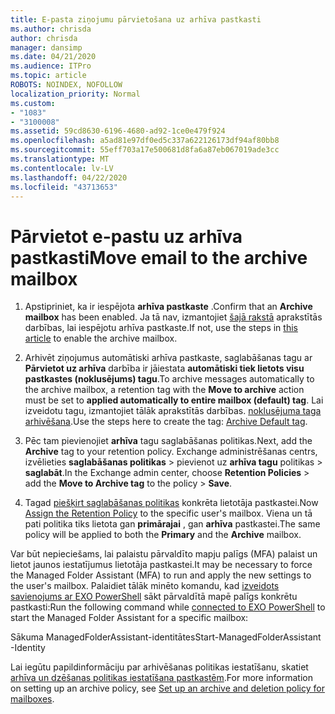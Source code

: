 ```yaml
---
title: E-pasta ziņojumu pārvietošana uz arhīva pastkasti
ms.author: chrisda
author: chrisda
manager: dansimp
ms.date: 04/21/2020
ms.audience: ITPro
ms.topic: article
ROBOTS: NOINDEX, NOFOLLOW
localization_priority: Normal
ms.custom:
- "1083"
- "3100008"
ms.assetid: 59cd8630-6196-4680-ad92-1ce0e479f924
ms.openlocfilehash: a5ad81e97df0ed5c337a622126173df94af80bb8
ms.sourcegitcommit: 55eff703a17e500681d8fa6a87eb067019ade3cc
ms.translationtype: MT
ms.contentlocale: lv-LV
ms.lasthandoff: 04/22/2020
ms.locfileid: "43713653"
---
```

# <a name="move-email-to-the-archive-mailbox"></a><span data-ttu-id="22721-102">Pārvietot e-pastu uz arhīva pastkasti</span><span class="sxs-lookup"><span data-stu-id="22721-102">Move email to the archive mailbox</span></span>

1. <span data-ttu-id="22721-103">Apstipriniet, ka ir iespējota **arhīva pastkaste** .</span><span class="sxs-lookup"><span data-stu-id="22721-103">Confirm that an **Archive mailbox** has been enabled.</span></span> <span data-ttu-id="22721-104">Ja tā nav, izmantojiet [šajā rakstā](https://docs.microsoft.com/office365/securitycompliance/enable-archive-mailboxes) aprakstītās darbības, lai iespējotu arhīva pastkaste.</span><span class="sxs-lookup"><span data-stu-id="22721-104">If not, use the steps in [this article](https://docs.microsoft.com/office365/securitycompliance/enable-archive-mailboxes) to enable the archive mailbox.</span></span>

2. <span data-ttu-id="22721-105">Arhivēt ziņojumus automātiski arhīva pastkaste, saglabāšanas tagu ar **Pārvietot uz arhīva** darbība ir jāiestata **automātiski tiek lietots visu pastkastes (noklusējums) tagu**.</span><span class="sxs-lookup"><span data-stu-id="22721-105">To archive messages automatically to the archive mailbox, a retention tag with the **Move to archive** action must be set to **applied automatically to entire mailbox (default) tag**.</span></span> <span data-ttu-id="22721-106">Lai izveidotu tagu, izmantojiet tālāk aprakstītās darbības. [noklusējuma taga arhivēšana](https://docs.microsoft.com/office365/securitycompliance/set-up-an-archive-and-deletion-policy-for-mailboxes#create-a-custom-archive-default-policy-tag).</span><span class="sxs-lookup"><span data-stu-id="22721-106">Use the steps here to create the tag: [Archive Default tag](https://docs.microsoft.com/office365/securitycompliance/set-up-an-archive-and-deletion-policy-for-mailboxes#create-a-custom-archive-default-policy-tag).</span></span>

3. <span data-ttu-id="22721-107">Pēc tam pievienojiet **arhīva** tagu saglabāšanas politikas.</span><span class="sxs-lookup"><span data-stu-id="22721-107">Next, add the **Archive** tag to your retention policy.</span></span> <span data-ttu-id="22721-108">Exchange administrēšanas centrs, izvēlieties **saglabāšanas politikas** > pievienot uz **arhīva tagu** politikas > **saglabāt**.</span><span class="sxs-lookup"><span data-stu-id="22721-108">In the Exchange admin center, choose **Retention Policies** > add the **Move to Archive tag** to the policy > **Save**.</span></span>

4. <span data-ttu-id="22721-109">Tagad [piešķirt saglabāšanas politikas](https://docs.microsoft.com/exchange/security-and-compliance/messaging-records-management/apply-retention-policy) konkrēta lietotāja pastkastei.</span><span class="sxs-lookup"><span data-stu-id="22721-109">Now [Assign the Retention Policy](https://docs.microsoft.com/exchange/security-and-compliance/messaging-records-management/apply-retention-policy) to the specific user's mailbox.</span></span> <span data-ttu-id="22721-110">Viena un tā pati politika tiks lietota gan **primārajai** , gan **arhīva** pastkastei.</span><span class="sxs-lookup"><span data-stu-id="22721-110">The same policy will be applied to both the **Primary** and the **Archive** mailbox.</span></span>

<span data-ttu-id="22721-111">Var būt nepieciešams, lai palaistu pārvaldīto mapju palīgs (MFA) palaist un lietot jaunos iestatījumus lietotāja pastkastei.</span><span class="sxs-lookup"><span data-stu-id="22721-111">It may be necessary to force the Managed Folder Assistant (MFA) to run and apply the new settings to the user's mailbox.</span></span> <span data-ttu-id="22721-112">Palaidiet tālāk minēto komandu, kad [izveidots savienojums ar EXO PowerShell](https://docs.microsoft.com/powershell/exchange/exchange-online/connect-to-exchange-online-powershell/connect-to-exchange-online-powershell?view=exchange-ps) sākt pārvaldītā mapē palīgs konkrētu pastkasti:</span><span class="sxs-lookup"><span data-stu-id="22721-112">Run the following command while [connected to EXO PowerShell](https://docs.microsoft.com/powershell/exchange/exchange-online/connect-to-exchange-online-powershell/connect-to-exchange-online-powershell?view=exchange-ps) to start the Managed Folder Assistant for a specific mailbox:</span></span>
  
<span data-ttu-id="22721-113">Sākuma ManagedFolderAssistant-identitātes<name of the mailbox></span><span class="sxs-lookup"><span data-stu-id="22721-113">Start-ManagedFolderAssistant -Identity <name of the mailbox></span></span>

<span data-ttu-id="22721-114">Lai iegūtu papildinformāciju par arhivēšanas politikas iestatīšanu, skatiet [arhīva un dzēšanas politikas iestatīšana pastkastēm](https://docs.microsoft.com/office365/securitycompliance/set-up-an-archive-and-deletion-policy-for-mailboxes#step-1-enable-archive-mailboxes-for-users).</span><span class="sxs-lookup"><span data-stu-id="22721-114">For more information on setting up an archive policy, see [Set up an archive and deletion policy for mailboxes](https://docs.microsoft.com/office365/securitycompliance/set-up-an-archive-and-deletion-policy-for-mailboxes#step-1-enable-archive-mailboxes-for-users).</span></span>
  